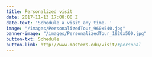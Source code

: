 ```yaml
---
title: Personalized visit
date: 2017-11-13 17:08:00 Z
date-text: 'Schedule a visit any time. '
image: "/images/PersonalizedTour_960x540.jpg"
banner-image: "/images/PersonalizedTour_1920x500.jpg"
button-txt: Schedule
button-link: http://www.masters.edu/visit/#personal
---
```


